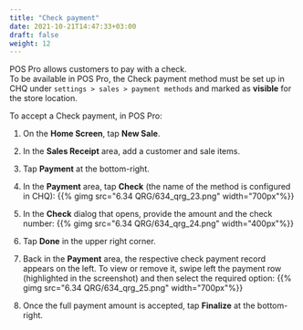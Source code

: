 ```yaml
---
title: "Check payment"
date: 2021-10-21T14:47:33+03:00
draft: false
weight: 12
---
```

POS Pro allows customers to pay with a check.  
To be available in POS Pro, the Check payment method must be set up in CHQ under `settings > sales > payment methods` and marked as **visible** for the store location.

To accept a Check payment, in POS Pro:

1. On the **Home Screen**, tap **New Sale**.

2. In the **Sales Receipt** area, add a customer and sale items.

3. Tap **Payment** at the bottom-right.

4. In the **Payment** area, tap **Check** (the name of the method is configured in CHQ):
{{% gimg src="6.34 QRG/634_qrg_23.png" width="700px"%}} 
5. In the **Check** dialog that opens, provide the amount and the check number:
{{% gimg src="6.34 QRG/634_qrg_24.png" width="400px"%}} 
6. Tap **Done** in the upper right corner.
7. Back in the **Payment** area, the respective check payment record appears on the left. To view or remove it, swipe left the payment row (highlighted in the screenshot) and then select the required option:
{{% gimg src="6.34 QRG/634_qrg_25.png" width="700px"%}} 
8. Once the full payment amount is accepted, tap **Finalize** at the bottom-right.

